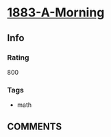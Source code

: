 # [1883-A-Morning](https://codeforces.com/problemset/problem/1883/A)

## Info

### Rating

800

### Tags

- math

## __COMMENTS__

> 
